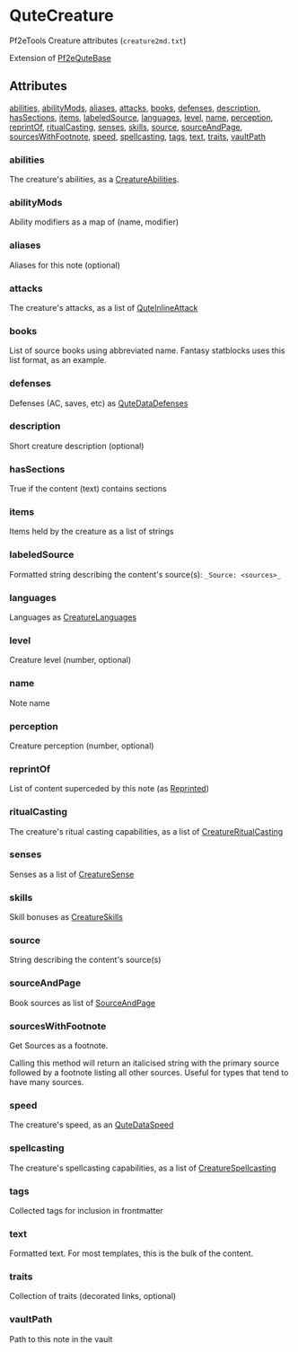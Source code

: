 # QuteCreature

Pf2eTools Creature attributes (`creature2md.txt`)

Extension of [Pf2eQuteBase](../Pf2eQuteBase.md)

## Attributes

[abilities](#abilities), [abilityMods](#abilitymods), [aliases](#aliases), [attacks](#attacks), [books](#books), [defenses](#defenses), [description](#description), [hasSections](#hassections), [items](#items), [labeledSource](#labeledsource), [languages](#languages), [level](#level), [name](#name), [perception](#perception), [reprintOf](#reprintof), [ritualCasting](#ritualcasting), [senses](#senses), [skills](#skills), [source](#source), [sourceAndPage](#sourceandpage), [sourcesWithFootnote](#sourceswithfootnote), [speed](#speed), [spellcasting](#spellcasting), [tags](#tags), [text](#text), [traits](#traits), [vaultPath](#vaultpath)

### abilities

The creature's abilities, as a
[CreatureAbilities](CreatureAbilities.md).

### abilityMods

Ability modifiers as a map of (name, modifier)

### aliases

Aliases for this note (optional)

### attacks

The creature's attacks, as a list of [QuteInlineAttack](../QuteInlineAttack/README.md)

### books

List of source books using abbreviated name. Fantasy statblocks uses this list format, as an example.

### defenses

Defenses (AC, saves, etc) as [QuteDataDefenses](../QuteDataDefenses/README.md)

### description

Short creature description (optional)

### hasSections

True if the content (text) contains sections

### items

Items held by the creature as a list of strings

### labeledSource

Formatted string describing the content's source(s): `_Source: <sources>_`

### languages

Languages as [CreatureLanguages](CreatureLanguages.md)

### level

Creature level (number, optional)

### name

Note name

### perception

Creature perception (number, optional)

### reprintOf

List of content superceded by this note (as [Reprinted](../../Reprinted.md))

### ritualCasting

The creature's ritual casting capabilities, as a list of [CreatureRitualCasting](CreatureRitualCasting.md)

### senses

Senses as a list of [CreatureSense](CreatureSense.md)

### skills

Skill bonuses as [CreatureSkills](CreatureSkills.md)

### source

String describing the content's source(s)

### sourceAndPage

Book sources as list of [SourceAndPage](../../SourceAndPage.md)

### sourcesWithFootnote

Get Sources as a footnote.

Calling this method will return an italicised string with the primary source
followed by a footnote listing all other sources. Useful for types
that tend to have many sources.

### speed

The creature's speed, as an [QuteDataSpeed](../QuteDataSpeed.md)

### spellcasting

The creature's spellcasting capabilities, as a list of [CreatureSpellcasting](CreatureSpellcasting.md)

### tags

Collected tags for inclusion in frontmatter

### text

Formatted text. For most templates, this is the bulk of the content.

### traits

Collection of traits (decorated links, optional)

### vaultPath

Path to this note in the vault

